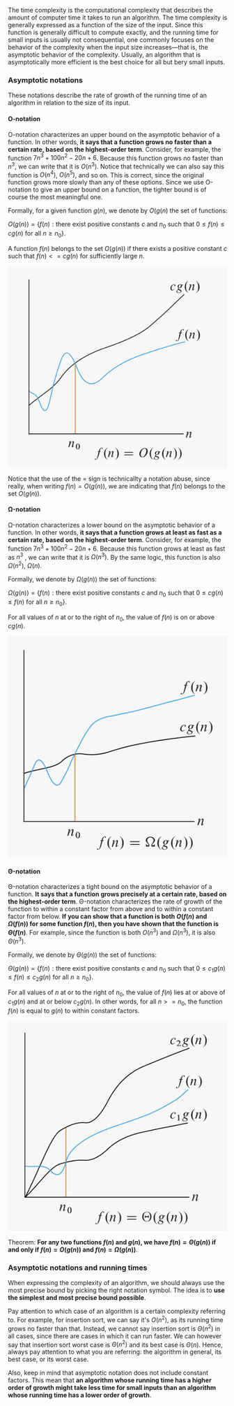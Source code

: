 The time complexity is the computational complexity that describes the amount of computer time it takes to run an algorithm. The time complexity is generally expressed as a function of the size of the input. Since this function is generally difficult to compute exactly, and the running time for small inputs is usually not consequential, one commonly focuses on the behavior of the complexity when the input size increases—that is, the asymptotic behavior of the complexity. Usually, an algorithm that is asymptotically more efficient is the best choice for all but bery small inputs.

### Asymptotic notations

These notations describe the rate of growth of the running time of an algorithm in relation to the size of its input.

#### O-notation

O-notation characterizes an upper bound on the asymptotic behavior of a function. In other words, **it says that a function grows no faster than a certain rate, based on the highest-order term**. Consider, for example, the function $7n^3 + 100n^2 - 20n + 6$. Because this function grows no faster than $n^3$, we can write that it is $O(n^3 )$. Notice that technically we can also say this function is $O(n^4 )$, $O(n^5 )$, and so on. This is correct, since the original function grows more slowly than any of these options. Since we use O-notation to give an upper bound on a function, the tighter bound is of course the most meaningful one.

Formally, for a given function $g(n)$, we denote by $O(g(n)$ the set of functions:

${\displaystyle O(g(n))=\{f(n):{\text{there exist positive constants}}~c~{\text{and}}~n_{0}~{\text{such that}}~0\leq f(n)\leq cg(n){\text{ for all }}n\geq n_{0}\}.}$

A function $f(n)$ belongs to the set $O(g(n))$ if there exists a positive constant $c$ such that $f(n) <= cg(n)$ for sufficiently large $n$.

![8764569f1cf24111afadc9f0be5073ff.png](../_resources/8764569f1cf24111afadc9f0be5073ff.png)

Notice that the use of the $=$ sign is technicallty a notation abuse, since really, when writing $f(n) = O(g(n))$, we are indicating that $f(n)$ belongs to the set $O(g(n))$.

#### Ω-notation

Ω-notation characterizes a lower bound on the asymptotic behavior of a function. In other words, **it says that a function grows at least as fast as a certain rate, based on the highest-order term**. Consider, for example, the function $7n^3 + 100n^2 - 20n + 6$. Because this function grows at least as fast as $n^3$ , we can write that it is $Ω(n^3)$. By the same logic, this function is also $Ω(n^2)$, $Ω(n)$.

Formally, we denote by $Ω(g(n))$ the set of functions:

${\displaystyle Ω(g(n))=\{f(n):{\text{there exist positive constants}}~c~{\text{and}}~n_{0}~{\text{such that}}~0\leq cg(n)\leq f(n){\text{ for all }}n\geq n_{0}\}.}$

For all values of $n$ at or to the right of $n_0$, the value of $f(n)$ is on or above $cg(n)$.

![a129c62991c0e238f1f2a43ea0ce47ab.png](../_resources/a129c62991c0e238f1f2a43ea0ce47ab.png)

####  Θ-notation

Θ-notation characterizes a tight bound on the asymptotic behavior of a function. **It says that a function grows precisely at a certain rate, based on the highest-order term**. Θ-notation characterizes the rate of growth of the function to within a constant factor from above and to within a constant factor from below. **If you can show that a function is both $O(f(n)$ and $Ω(f(n))$ for some function $f(n)$, then you have shown that the function is $Θ(f(n)$**. For example, since the function is both $O(n^3)$ and $Ω(n^3)$, it is also $Θ(n^3)$.

Formally, we denote by $Θ(g(n))$ the set of functions:

${\displaystyle Θ(g(n))=\{f(n):{\text{there exist positive constants}}~c~{\text{and}}~n_{0}~{\text{such that}}~0\leq c_{1}g(n)\leq f(n)\leq  c_{2}g(n){\text{ for all }}n\geq n_{0}\}.}$

For all values of $n$ at or to the right of $n_0$, the value of $f(n)$ lies at or above of $c_1g(n)$ and at or below $c_2g(n)$. In other words, for all $n >= n_0$, the function $f(n)$ is equal to $g(n)$ to within constant factors.

![57068cbffc60d1abe3de7c31f628d972.png](../_resources/57068cbffc60d1abe3de7c31f628d972.png)

Theorem:
**For any two functions $f(n)$ and $g(n)$, we have $f(n) = Θ(g(n))$ if and only if $f(n) = O(g(n))$ and $f(n) = Ω(g(n))$**.

### Asymptotic notations and running times

When expressing the complexity of an algorithm, we should always use the most precise bound by picking the right notation symbol. The idea is to **use the simplest and most precise bound possible**.

Pay attention to which case of an algorithm is a certain complexity referring to. For example, for insertion sort, we can say it's $O(n^2)$, as its running time grows no faster than that. Instead, we cannot say insertion sort is $Θ(n^2)$ in all cases, since there are cases in which it can run faster. We can however say that insertion sort worst case is $Θ(n^2)$ and its best case is $Θ(n)$. Hence, always pay attention to what you are referring: the algorithm in general, its best case, or its worst case.

Also, keep in mind that asymptotic notation does not include constant factors. This mean that **an algorithm whose running time has a higher order of growth might take less time for small inputs than an algorithm whose running time has a lower order of growth**.